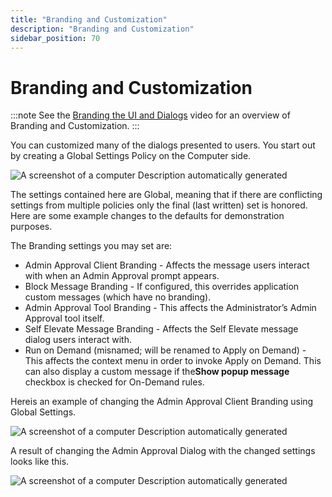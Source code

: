 ```yaml
---
title: "Branding and Customization"
description: "Branding and Customization"
sidebar_position: 70
---
```


# Branding and Customization

:::note
See the [Branding the UI and Dialogs](/docs/endpointpolicymanager/components/endpointprivilegemanager/videolearningcenter/adminapproval/branding.md) video for an
overview of Branding and Customization.
:::


You can customized many of the dialogs presented to users. You start out by creating a Global
Settings Policy on the Computer side.

![A screenshot of a computer Description automatically generated](/images/endpointpolicymanager/leastprivilege/branding_and_customization.webp)

The settings contained here are Global, meaning that if there are conflicting settings from multiple
policies only the final (last written) set is honored. Here are some example changes to the defaults
for demonstration purposes.

The Branding settings you may set are:

- Admin Approval Client Branding - Affects the message users interact with when an Admin Approval
  prompt appears.
- Block Message Branding - If configured, this overrides application custom messages (which have no
  branding).
- Admin Approval Tool Branding - This affects the Administrator’s Admin Approval tool itself.
- Self Elevate Message Branding - Affects the Self Elevate message dialog users interact with.
- Run on Demand (misnamed; will be renamed to Apply on Demand) - This affects the context menu in
  order to invoke Apply on Demand. This can also display a custom message if the**Show popup
  message** checkbox is checked for On-Demand rules.

Hereis an example of changing the Admin Approval Client Branding using Global Settings.

![A screenshot of a computer Description automatically generated](/images/endpointpolicymanager/leastprivilege/branding_and_customization_1.webp)

A result of changing the Admin Approval Dialog with the changed settings looks like this.

![A screenshot of a computer Description automatically generated](/images/endpointpolicymanager/leastprivilege/branding_and_customization_2.webp)

